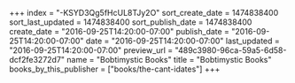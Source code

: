+++
index = "-KSYD3Qg5fHcUL8TJy2O"
sort_create_date = 1474838400
sort_last_updated = 1474838400
sort_publish_date = 1474838400
create_date = "2016-09-25T14:20:00-07:00"
publish_date = "2016-09-25T14:20:00-07:00"
date = "2016-09-25T14:20:00-07:00"
last_updated = "2016-09-25T14:20:00-07:00"
preview_url = "489c3980-96ca-59a5-6d58-dcf2fe3272d7"
name = "Bobtimystic Books"
title = "Bobtimystic Books"
books_by_this_publisher = ["books/the-cant-idates"]
+++
